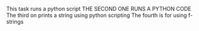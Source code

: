 This task runs a python script
THE SECOND ONE RUNS A PYTHON CODE
The third on prints a string using python scripting
The fourth is for using f-strings
